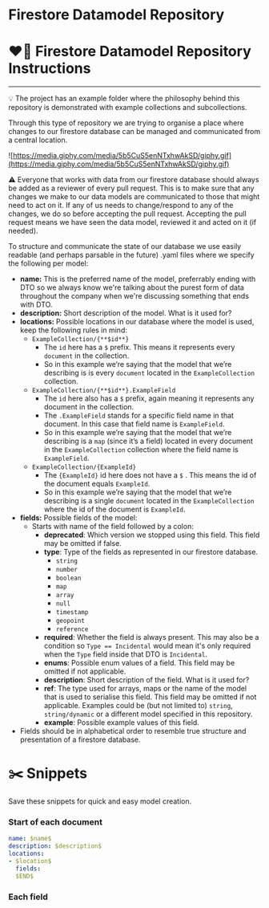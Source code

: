 # Firestore Datamodel Repository

# ❤️‍🔥 **Firestore Datamodel Repository Instructions**

---

<aside>
💡 The project has an example folder where the philosophy behind this repository is demonstrated with example collections and subcollections.

</aside>

Through this type of repository we are trying to organise a place where changes to our firestore database can be managed and communicated from a central location.

![https://media.giphy.com/media/5b5CuS5enNTxhwAkSD/giphy.gif](https://media.giphy.com/media/5b5CuS5enNTxhwAkSD/giphy.gif)

⚠️ Everyone that works with data from our firestore database should always be added as a reviewer of every pull request. This is to make sure that any changes we make to our data models are communicated to those that might need to act on it. If any of us needs to change/respond to any of the changes, we do so before accepting the pull request. Accepting the pull request means we have seen the data model, reviewed it and acted on it (if needed).

To structure and communicate the state of our database we use easily readable (and perhaps parsable in the future) .yaml files where we specify the following per model:

- **name:** This is the preferred name of the model, preferrably ending with DTO so we always know we're talking about the purest form of data throughout the company when we're discussing something that ends with DTO.
- **description:** Short description of the model. What is it used for?
- **locations:** Possible locations in our database where the model is used, keep the following rules in mind:
    - `ExampleCollection/{**$id**}`
        - The `id` here has a `$` prefix. This means it represents every `document` in the collection.
        - So in this example we’re saying that the model that we’re describing is is every `document` located in the `ExampleCollection` collection.
    - `ExampleCollection/{**$id**}.ExampleField`
        - The `id` here also has a `$` prefix, again meaning it represents any document in the collection.
        - The `.ExampleField` stands for a specific field name in that document. In this case that field name is `ExampleField`.
        - So in this example we’re saying that the model that we’re describing is a `map`  (since it’s a field) located in every document in the `ExampleCollection` collection where the field name is `ExampleField`.
    - `ExampleCollection/{ExampleId}`
        - The `{ExampleId}` id here does not have a `$` . This means the id of the document equals `ExampleId`.
        - So in this example we’re saying that the model that we’re describing is a single `document` located in the `ExampleCollection` where the id of the document is `ExampleId`.
- **fields:** Possible fields of the model:
    - Starts with name of the field followed by a colon:
        - **deprecated**: Which version we stopped using this field. This field may be omitted if false.
        - **type**: Type of the fields as represented in our firestore database.
            - `string`
            - `number`
            - `boolean`
            - `map`
            - `array`
            - `null`
            - `timestamp`
            - `geopoint`
            - `reference`
        - **required**: Whether the field is always present. This may also be a condition so `Type == Incidental` would mean it's only required when the `Type` field inside that DTO is `Incidental`.
        - **enums**: Possible enum values of a field. This field may be omitted if not applicable.
        - **description**: Short description of the field. What is it used for?
        - **ref**: The type used for arrays, maps or the name of the model that is used to serialise this field. This field may be omitted if not applicable. Examples could be (but not limited to) `string`, `string/dynamic` or a different model specified in this repository.
        - **example**: Possible example values of this field.
- Fields should be in alphabetical order to resemble true structure and presentation of a firestore database.

# ✂️ Snippets

Save these snippets for quick and easy model creation.

### Start of each document

```yaml
name: $name$
description: $description$
locations:
- $location$
  fields:
  $END$
```

### Each field
